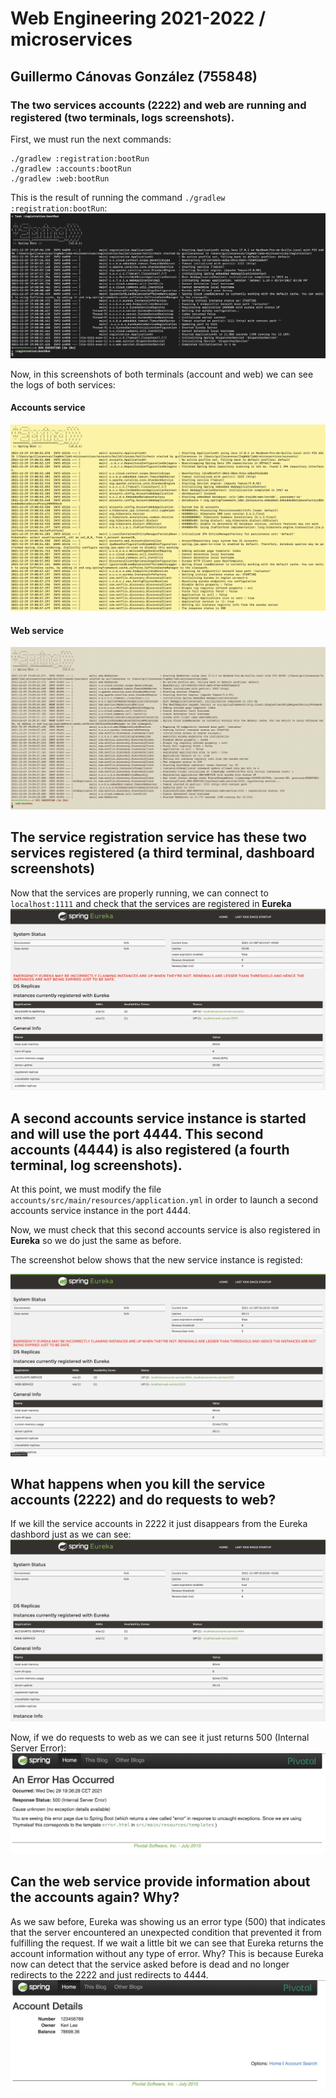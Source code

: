 # Web Engineering 2021-2022 / microservices
## Guillermo Cánovas González (755848)

### The two services accounts (2222) and web are running and registered (two terminals, logs screenshots).

First, we must run the next commands: 

```
./gradlew :registration:bootRun
./gradlew :accounts:bootRun
./gradlew :web:bootRun
```

This is the result of running the command `./gradlew :registration:bootRun`:
![](screenshots/registration_bootrun.png)

Now, in this screenshots of both terminals (account and web) we can see the logs of both services:

#### Accounts service

![](screenshots/account1.png)

#### Web service

![](screenshots/web1.png)


## The service registration service has these two services registered (a third terminal, dashboard screenshots)
Now that the services are properly running, we can connect to `localhost:1111` and check that the services are registered in __Eureka__
![](screenshots/registration.png)


## A second accounts service instance is started and will use the port 4444. This second accounts (4444) is also registered (a fourth terminal, log screenshots).

At this point, we must modify the file `accounts/src/main/resources/application.yml` in order to launch a second accounts service instance in the port 4444.

Now, we must check that this second accounts service is also registered in __Eureka__ so we do just the same as before.

The screenshot below shows that the new service instance is registed: 

![](screenshots/registration4444.png)


## What happens when you kill the service accounts (2222) and do requests to web?

If we kill the service accounts in 2222 it just disappears from the Eureka dashbord just as we can see:
![](screenshots/kill2222.png)

Now, if we do requests to web as we can see it just returns 500 (Internal Server Error):
![](screenshots/error_500.png)


## Can the web service provide information about the accounts again? Why?

As we saw before, Eureka was showing us an error type (500) that indicates that the server encountered an unexpected condition that prevented it from fulfilling the request. If we wait a little bit we can see that Eureka returns the account information without any type of error. Why? This is because Eureka now can detect that the service asked before is dead and no longer redirects to the 2222 and just redirects to 4444.
![](screenshots/no_error_kill2222.png)

